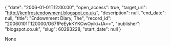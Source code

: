 {
  "date": "2006-01-01T12:00:00", 
  "open_access": true, 
  "target_url": "http://kenfrostendowment.blogspot.co.uk/", 
  "description": null, 
  "end_date": null, 
  "title": "Endownment Diary, The", 
  "record_id": "20060101T120000/O67fPeEykKYKOwOyiki+tA==", 
  "publisher": "blogspot.co.uk", 
  "slug": 60293228, 
  "start_date": null
}

None